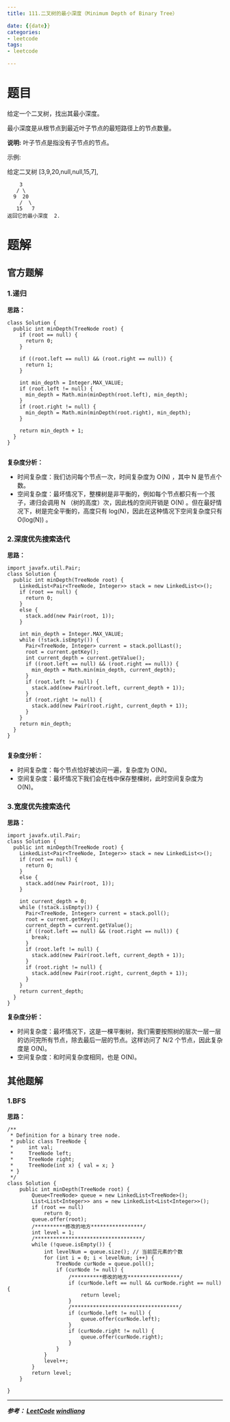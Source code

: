 ```yaml
---
title: 111.二叉树的最小深度（Minimum Depth of Binary Tree）

date: {{date}}
categories:
- leetcode
tags:
- leetcode

---
```

# 题目
给定一个二叉树，找出其最小深度。

最小深度是从根节点到最近叶子节点的最短路径上的节点数量。

**说明:** 叶子节点是指没有子节点的节点。

示例:

给定二叉树 [3,9,20,null,null,15,7],
```
    3
   / \
  9  20
    /  \
   15   7
返回它的最小深度  2.
```

# 题解

## 官方题解
### 1.递归
**思路：**


```
class Solution {
  public int minDepth(TreeNode root) {
    if (root == null) {
      return 0;
    }

    if ((root.left == null) && (root.right == null)) {
      return 1;
    }

    int min_depth = Integer.MAX_VALUE;
    if (root.left != null) {
      min_depth = Math.min(minDepth(root.left), min_depth);
    }
    if (root.right != null) {
      min_depth = Math.min(minDepth(root.right), min_depth);
    }

    return min_depth + 1;
  }
}


```
**复杂度分析：**
- 时间复杂度：我们访问每个节点一次，时间复杂度为 O(N) ，其中 N 是节点个数。
- 空间复杂度：最坏情况下，整棵树是非平衡的，例如每个节点都只有一个孩子，递归会调用 N （树的高度）次，因此栈的空间开销是 O(N) 。但在最好情况下，树是完全平衡的，高度只有 log(N)，因此在这种情况下空间复杂度只有 O(log(N)) 。



### 2.深度优先搜索迭代
**思路：**


```
import javafx.util.Pair;
class Solution {
  public int minDepth(TreeNode root) {
    LinkedList<Pair<TreeNode, Integer>> stack = new LinkedList<>();
    if (root == null) {
      return 0;
    }
    else {
      stack.add(new Pair(root, 1));
    }

    int min_depth = Integer.MAX_VALUE;
    while (!stack.isEmpty()) {
      Pair<TreeNode, Integer> current = stack.pollLast();
      root = current.getKey();
      int current_depth = current.getValue();
      if ((root.left == null) && (root.right == null)) {
        min_depth = Math.min(min_depth, current_depth);
      }
      if (root.left != null) {
        stack.add(new Pair(root.left, current_depth + 1));
      }
      if (root.right != null) {
        stack.add(new Pair(root.right, current_depth + 1));
      }
    }
    return min_depth;
  }
}


```
**复杂度分析：**
- 时间复杂度：每个节点恰好被访问一遍，复杂度为 O(N)。
- 空间复杂度：最坏情况下我们会在栈中保存整棵树，此时空间复杂度为 O(N)。


### 3.宽度优先搜索迭代
**思路：**


```
import javafx.util.Pair;
class Solution {
  public int minDepth(TreeNode root) {
    LinkedList<Pair<TreeNode, Integer>> stack = new LinkedList<>();
    if (root == null) {
      return 0;
    }
    else {
      stack.add(new Pair(root, 1));
    }

    int current_depth = 0;
    while (!stack.isEmpty()) {
      Pair<TreeNode, Integer> current = stack.poll();
      root = current.getKey();
      current_depth = current.getValue();
      if ((root.left == null) && (root.right == null)) {
        break;
      }
      if (root.left != null) {
        stack.add(new Pair(root.left, current_depth + 1));
      }
      if (root.right != null) {
        stack.add(new Pair(root.right, current_depth + 1));
      }
    }
    return current_depth;
  }
}
```
**复杂度分析：**
- 时间复杂度：最坏情况下，这是一棵平衡树，我们需要按照树的层次一层一层的访问完所有节点，除去最后一层的节点。这样访问了 N/2 个节点，因此复杂度是 O(N)。
- 空间复杂度：和时间复杂度相同，也是 O(N)。


## 其他题解

### 1.BFS
**思路：**
```
/**
 * Definition for a binary tree node.
 * public class TreeNode {
 *     int val;
 *     TreeNode left;
 *     TreeNode right;
 *     TreeNode(int x) { val = x; }
 * }
 */
class Solution {
    public int minDepth(TreeNode root) {
        Queue<TreeNode> queue = new LinkedList<TreeNode>();
        List<List<Integer>> ans = new LinkedList<List<Integer>>();
        if (root == null)
            return 0;
        queue.offer(root);
        /**********修改的地方*****************/
        int level = 1;
        /***********************************/
        while (!queue.isEmpty()) {
            int levelNum = queue.size(); // 当前层元素的个数
            for (int i = 0; i < levelNum; i++) {
                TreeNode curNode = queue.poll();
                if (curNode != null) {
                    /**********修改的地方*****************/
                    if (curNode.left == null && curNode.right == null) {
                        return level;
                    }
                    /***********************************/
                    if (curNode.left != null) {
                        queue.offer(curNode.left);
                    }
                    if (curNode.right != null) {
                        queue.offer(curNode.right);
                    }
                }
            }
            level++;
        }
        return level;
    }

}
```


---
***参考：
[LeetCode](https://leetcode-cn.com/problems/minimum-depth-of-binary-tree/solution/er-cha-shu-de-zui-xiao-shen-du-by-leetcode/)
[windliang](https://leetcode-cn.com/problems/minimum-depth-of-binary-tree/solution/xiang-xi-tong-su-de-si-lu-fen-xi-duo-jie-fa-by--25/)***

